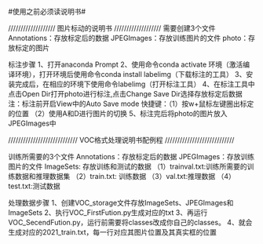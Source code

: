 #使用之前必须读说明书#

///////////////////
图片标动的说明书
///////////////////
需要创建3个文件
Annotations：存放标定后的数据
JPEGImages：存放训练图片的文件
photo：存放标定的图片

标注步骤
1、打开anaconda  Prompt
2、使用命令conda activate 环境（激活编译环境），打开环境后使用命令conda install labelimg（下载标注的工具）
3、安装完成后，在相应的环境下使用命令labelimg（打开标注工具）
4、在标注工具中点击Open Dir打开photo进行标注,点击Change Save Dir选择存放标定后数据   注：标注前开启View中的Auto Save mode
快捷键：（1）按w+鼠标左键圈出标定的位置 
             （2）使用A和D进行图片的切换
5、标注完后将photo的图片放入JPEGImages中

////////////////////////////
VOC格式处理说明书配例程
////////////////////////////

训练所需要的3个文件
Annotations：存放标定后的数据
JPEGImages：存放训练图片的文件
ImageSets: 存放训练和测试的数据
（1）trainval.txt:训练所需要的训练数据和推理数据集
（2）train.txt: 训练数据
（3）val.txt:推理数据
（4）test.txt:测试数据

处理数据步骤
1、创建VOC_storage文件存放ImageSets、JPEGImages和ImageSets
2、执行VOC_FirstFution.py生成对应的txt
3、再运行VOC_SecendFution.py，运行前需要将classes改成你自己的classes。
4、就会生成对应的2021_train.txt，每一行对应其图片位置及其真实框的位置